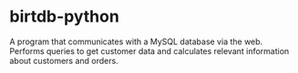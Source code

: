 # birtdb-python
A program that communicates with a MySQL database via the web. Performs queries to get customer data and calculates relevant information about customers and orders.
